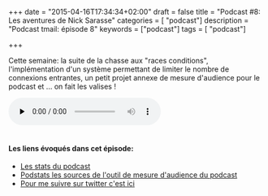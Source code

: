+++
date = "2015-04-16T17:34:34+02:00"
draft = false
title = "Podcast #8: Les aventures de Nick Sarasse"
categories = [ "podcast"]
description = "Podcast tmail: épisode 8"
keywords = ["podcast"]
tags = [ "podcast"]

+++

Cette semaine: la suite de la chasse aux "races conditions", l'implémentation d'un système permettant de limiter le nombre de connexions entrantes, un petit projet annexe de mesure d'audience pour le podcast et ... on fait les valises !  

<div class="player">
    <audio controls preload="none">
        <!-- Audio files -->
        <source src="http://podstats.toorop.fr/p/tmail/8" type="audio/mp3">
        <!-- Fallback for browsers that don't support the <audio> element -->
        <div>
            <a href="http://podstats.toorop.fr/p/tmail/8">Download</a>
        </div>
    </audio>
</div>
<br>

<!--more-->

#### Les liens évoqués dans cet épisode:

<ul>
<li><a href="http://podstats.toorop.fr/" title="Statistiques d'écoute du podcast tmail" target="_blank">Les stats du podcast</a></li>
<li><a href="https://github.com/Toorop/podstats" title="Podstats: analytics for you podcast" target="_blank">Podstats les sources de l'outil de mesure d'audience du podcast</a></li>
<li><a href="https://twitter.com/poroot" title="Toorop sur twitter" target="_blank">Pour me suivre sur twitter c'est ici</a></li></ul> 

